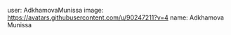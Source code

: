 user: AdkhamovaMunissa image: https://avatars.githubusercontent.com/u/90247211?v=4 name: Adkhamova Munissa
